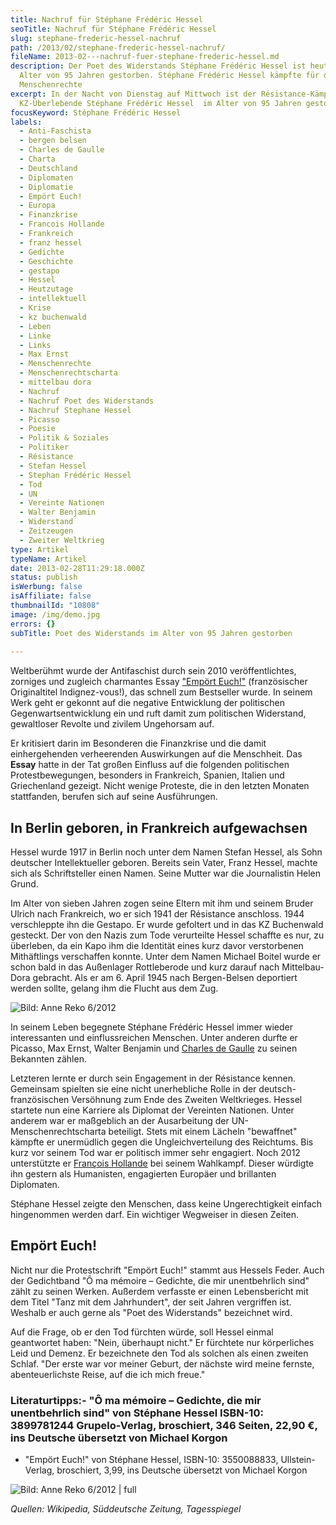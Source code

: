 ```yaml
---
title: Nachruf für Stéphane Frédéric Hessel
seoTitle: Nachruf für Stéphane Frédéric Hessel
slug: stephane-frederic-hessel-nachruf
path: /2013/02/stephane-frederic-hessel-nachruf/
fileName: 2013-02---nachruf-fuer-stephane-frederic-hessel.md
description: Der Poet des Widerstands Stéphane Frédéric Hessel ist heute im
  Alter von 95 Jahren gestorben. Stéphane Frédéric Hessel kämpfte für die
  Menschenrechte
excerpt: In der Nacht von Dienstag auf Mittwoch ist der Résistance-Kämpfer und
  KZ-Überlebende Stéphane Frédéric Hessel  im Alter von 95 Jahren gestorben.
focusKeyword: Stéphane Frédéric Hessel
labels:
  - Anti-Faschista
  - bergen belsen
  - Charles de Gaulle
  - Charta
  - Deutschland
  - Diplomaten
  - Diplomatie
  - Empört Euch!
  - Europa
  - Finanzkrise
  - Francois Hollande
  - Frankreich
  - franz hessel
  - Gedichte
  - Geschichte
  - gestapo
  - Hessel
  - Heutzutage
  - intellektuell
  - Krise
  - kz buchenwald
  - Leben
  - Linke
  - Links
  - Max Ernst
  - Menschenrechte
  - Menschenrechtscharta
  - mittelbau dora
  - Nachruf
  - Nachruf Poet des Widerstands
  - Nachruf Stephane Hessel
  - Picasso
  - Poesie
  - Politik & Soziales
  - Politiker
  - Résistance
  - Stefan Hessel
  - Stephan Frédéric Hessel
  - Tod
  - UN
  - Vereinte Nationen
  - Walter Benjamin
  - Widerstand
  - Zeitzeugen
  - Zweiter Weltkrieg
type: Artikel
typeName: Artikel
date: 2013-02-28T11:29:18.000Z
status: publish
isWerbung: false
isAffiliate: false
thumbnailId: "10808"
image: /img/demo.jpg
errors: {}
subTitle: Poet des Widerstands im Alter von 95 Jahren gestorben
  
---
```


Weltberühmt wurde der Antifaschist durch sein 2010 veröffentlichtes, zorniges
und zugleich charmantes Essay
["Empört Euch!"](http://de.wikipedia.org/wiki/Emp%C3%B6rt_Euch!) (französischer
Originaltitel Indignez-vous!), das schnell zum Bestseller wurde. In seinem Werk
geht er gekonnt auf die negative Entwicklung der politischen
Gegenwartsentwicklung ein und ruft damit zum politischen Widerstand, gewaltloser
Revolte und zivilem Ungehorsam auf.

Er kritisiert darin im Besonderen die Finanzkrise und die damit einhergehenden
verheerenden Auswirkungen auf die Menschheit. Das **Essay** hatte in der Tat
großen Einfluss auf die folgenden politischen Protestbewegungen, besonders in
Frankreich, Spanien, Italien und Griechenland gezeigt. Nicht wenige Proteste,
die in den letzten Monaten stattfanden, berufen sich auf seine Ausführungen.

## In Berlin geboren, in Frankreich aufgewachsen

Hessel wurde 1917 in Berlin noch unter dem Namen Stefan Hessel, als Sohn
deutscher Intellektueller geboren. Bereits sein Vater, Franz Hessel, machte sich
als Schriftsteller einen Namen. Seine Mutter war die Journalistin Helen Grund.

Im Alter von sieben Jahren zogen seine Eltern mit ihm und seinem Bruder Ulrich
nach Frankreich, wo er sich 1941 der Résistance anschloss. 1944 verschleppte ihn
die Gestapo. Er wurde gefoltert und in das KZ Buchenwald gesteckt. Der von den
Nazis zum Tode verurteilte Hessel schaffte es nur, zu überleben, da ein Kapo ihm
die Identität eines kurz davor verstorbenen Mithäftlings verschaffen konnte.
Unter dem Namen Michael Boitel wurde er schon bald in das Außenlager
Rottleberode und kurz darauf nach Mittelbau-Dora gebracht. Als er am 6. April
1945 nach Bergen-Belsen deportiert werden sollte, gelang ihm die Flucht aus dem
Zug.

![Bild: Anne Reko 6/2012](http://cardamonchai.files.wordpress.com/2013/02/mg_01931.jpg?w=200 "Bild: Anne Reko 6/2012")

In seinem Leben begegnete Stéphane Frédéric Hessel immer wieder interessanten
und einflussreichen Menschen. Unter anderen durfte er Picasso, Max Ernst, Walter
Benjamin und [Charles de Gaulle](http://de.wikipedia.org/wiki/Charles_de_Gaulle)
zu seinen Bekannten zählen.

Letzteren lernte er durch sein Engagement in der Résistance kennen. Gemeinsam
spielten sie eine nicht unerhebliche Rolle in der deutsch-französischen
Versöhnung zum Ende des Zweiten Weltkrieges. Hessel startete nun eine Karriere
als Diplomat der Vereinten Nationen. Unter anderem war er maßgeblich an der
Ausarbeitung der UN-Menschenrechtscharta beteiligt. Stets mit einem Lächeln
"bewaffnet" kämpfte er unermüdlich gegen die Ungleichverteilung des Reichtums.
Bis kurz vor seinem Tod war er politisch immer sehr engagiert. Noch 2012
unterstützte er
[François Hollande](http://de.wikipedia.org/wiki/Fran%C3%A7ois_Hollande) bei
seinem Wahlkampf. Dieser würdigte ihn gestern als Humanisten, engagierten
Europäer und brillanten Diplomaten.

Stéphane Hessel zeigte den Menschen, dass keine Ungerechtigkeit einfach
hingenommen werden darf. Ein wichtiger Wegweiser in diesen Zeiten.

## Empört Euch!

Nicht nur die Protestschrift "Empört Euch!" stammt aus Hessels Feder. Auch der
Gedichtband "Ô ma mémoire – Gedichte, die mir unentbehrlich sind" zählt zu
seinen Werken. Außerdem verfasste er einen Lebensbericht mit dem Titel "Tanz mit
dem Jahrhundert", der seit Jahren vergriffen ist. Weshalb er auch gerne als
"Poet des Widerstands" bezeichnet wird.

Auf die Frage, ob er den Tod fürchten würde, soll Hessel einmal geantwortet
haben: "Nein, überhaupt nicht." Er fürchtete nur körperliches Leid und Demenz.
Er bezeichnete den Tod als solchen als einen zweiten Schlaf. "Der erste war vor
meiner Geburt, der nächste wird meine fernste, abenteuerlichste Reise, auf die
ich mich freue."

### Literaturtipps:- "Ô ma mémoire – Gedichte, die mir unentbehrlich sind" von Stéphane Hessel ISBN-10: 3899781244 Grupelo-Verlag, broschiert, 346 Seiten, 22,90 €, ins Deutsche übersetzt von Michael Korgon

- "Empört Euch!" von Stéphane Hessel, ISBN-10: 3550088833, Ullstein-Verlag,
  broschiert, 3,99, ins Deutsche übersetzt von Michael Korgon

![Bild: Anne Reko 6/2012 | full](http://cardamonchai.files.wordpress.com/2013/02/nikon-1124.jpg?w=480 "Bild: Anne Reko 6/2012")

_Quellen: Wikipedia, Süddeutsche Zeitung, Tagesspiegel_

  
